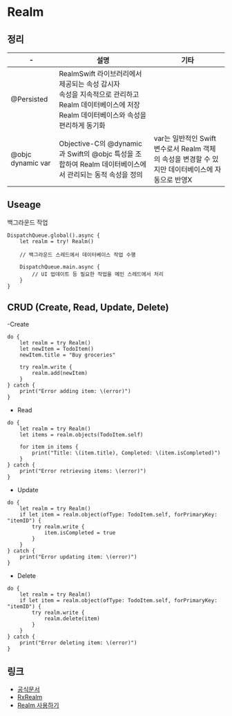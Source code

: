 #  Realm

## 정리

|-|설명|기타|
|------|---|---|
| @Persisted |RealmSwift 라이브러리에서 제공되는 속성 감시자<br>속성을 지속적으로 관리하고 Realm 데이터베이스에 저장<br> Realm 데이터베이스와 속성을 편리하게 동기화 ||
|@objc dynamic var|Objective-C의 @dynamic과 Swift의 @objc 특성을 조합하여 Realm 데이터베이스에서 관리되는 동적 속성을 정의|var는 일반적인 Swift 변수로서 Realm 객체의 속성을 변경할 수 있지만 데이터베이스에 자동으로 반영X|

## Useage

백그라운드 작업
```
DispatchQueue.global().async {
    let realm = try! Realm()
    
    // 백그라운드 스레드에서 데이터베이스 작업 수행
    
    DispatchQueue.main.async {
        // UI 업데이트 등 필요한 작업을 메인 스레드에서 처리
    }
}
```

## CRUD (Create, Read, Update, Delete) 

-Create
```
do {
    let realm = try Realm()
    let newItem = TodoItem()
    newItem.title = "Buy groceries"
    
    try realm.write {
        realm.add(newItem)
    }
} catch {
    print("Error adding item: \(error)")
}
```

- Read
```
do {
    let realm = try Realm()
    let items = realm.objects(TodoItem.self)
    
    for item in items {
        print("Title: \(item.title), Completed: \(item.isCompleted)")
    }
} catch {
    print("Error retrieving items: \(error)")
}
```

- Update
```
do {
    let realm = try Realm()
    if let item = realm.object(ofType: TodoItem.self, forPrimaryKey: "itemID") {
        try realm.write {
            item.isCompleted = true
        }
    }
} catch {
    print("Error updating item: \(error)")
}
```
- Delete
```
do {
    let realm = try Realm()
    if let item = realm.object(ofType: TodoItem.self, forPrimaryKey: "itemID") {
        try realm.write {
            realm.delete(item)
        }
    }
} catch {
    print("Error deleting item: \(error)")
}
```


## 링크
- [공식문서](https://www.mongodb.com/docs/legacy/realm/swift/latest/#property-attributes)
- [RxRealm](https://github.com/RxSwiftCommunity/RxRealm)
- [Realm 사용하기](https://gonslab.tistory.com/16)
